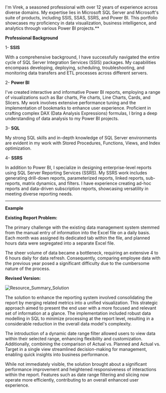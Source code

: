 
I'm Virek, a seasoned professional with over 12 years of experience across diverse domains. My expertise lies in Microsoft SQL Server and Microsoft's suite of products, including SSIS, SSAS, SSRS, and Power BI. 
This portfolio showcases my proficiency in data visualization, business intelligence, and analytics through various Power BI projects.**

**Professional Background**

1- **SSIS**

With a comprehensive background, I have successfully navigated the entire cycle of SQL Server Integration Services (SSIS) packages. My capabilities encompass developing, deploying, scheduling, troubleshooting, and monitoring data transfers and ETL processes across different servers.

2- **Power BI**

I've created interactive and informative Power BI reports, employing a range of visualizations such as Bar charts, Pie charts, Line Charts, Cards, and Slicers. My work involves extensive performance tuning and the implementation of bookmarks to enhance user experience.
Proficient in crafting complex DAX (Data Analysis Expressions) formulas, I bring a deep understanding of data analysis to my Power BI projects.

3- **SQL**

My strong SQL skills and in-depth knowledge of SQL Server environments are evident in my work with Stored Procedures, Functions, Views, and Index optimization.

4- **SSRS**


In addition to Power BI, I specialize in designing enterprise-level reports using SQL Server Reporting Services (SSRS). My SSRS work includes generating drill-down reports, parameterized reports, linked reports, sub-reports, matrix dynamics, and filters.
I have experience creating ad-hoc reports and data-driven subscription reports, showcasing versatility in meeting diverse reporting needs.

-------------------------------------------------------------------------------------------------------------------------------------------------------


**Example**

**Existing Report Problem:**

The primary challenge with the existing data management system stemmed from the manual entry of information into the Excel file on a daily basis. Each month was assigned its dedicated tab within the file, and planned hours data were segregated into a separate Excel file.

The sheer volume of data became a bottleneck, requiring an extensive 4 to 6 hours daily for data refresh. Consequently, comparing employee data with the previous year posed a significant difficulty due to the cumbersome nature of the process.


**Revised Version:**

![Resource_Summary_Solution](https://github.com/kumarvirek/Power-BI-Portfolio/assets/156269260/2e92a16c-8a2e-43c3-b0a7-b3bc49ff3fba)

The solution to enhance the reporting system involved consolidating the report by merging related metrics into a unified visualization. This strategic approach aimed to present the end user with a more focused and relevant set of information at a glance. The implementation included robust data modelling in SQL to minimize processing at the report level, resulting in a considerable reduction in the overall data model's complexity.

The introduction of a dynamic date range filter allowed users to view data within their selected range, enhancing flexibility and customization. Additionally, combining the comparison of Actual vs. Planned and Actual vs. Target in a single view streamlined decision-making for management, enabling quick insights into business performance.

While not immediately visible, the solution brought about a significant performance improvement and heightened responsiveness of interactions within the report. Features such as date range filtering and slicing now operate more efficiently, contributing to an overall enhanced user experience.





